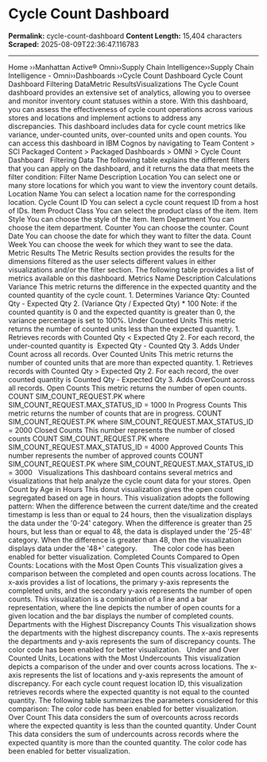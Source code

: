 # Cycle Count Dashboard

**Permalink:** cycle-count-dashboard
**Content Length:** 15,404 characters
**Scraped:** 2025-08-09T22:36:47.116783

---

Home &rsaquo;&rsaquo;Manhattan Active® Omni&rsaquo;&rsaquo;Supply Chain Intelligence&rsaquo;&rsaquo;Supply Chain Intelligence - Omni&rsaquo;&rsaquo;Dashboards ››Cycle Count Dashboard Cycle Count Dashboard Filtering DataMetric ResultsVisualizations The Cycle Count dashboard provides an extensive set of analytics, allowing you to oversee and monitor inventory count statuses within a store. With this dashboard, you can assess the effectiveness of cycle count operations across various stores and locations and implement actions to address any discrepancies.&nbsp;This dashboard includes data&nbsp;for cycle count metrics like variance, under-counted units, over-counted units and open counts. You can access this dashboard&nbsp;in IBM Cognos by navigating to&nbsp;Team Content &gt; SCI Packaged Content &gt; Packaged Dashboards &gt; OMNI &gt; Cycle Count Dashboard &nbsp; Filtering Data The following table explains the different filters that you can apply on the dashboard, and it returns the data that meets the filter condition: Filter Name Description Location You can select one or many store locations for which you want to view the inventory count details. Location Name You can select a location name for the corresponding location. Cycle Count ID You can select a cycle count request ID from a host of IDs. Item Product Class You can select the product class of the item. Item Style You can choose the style of the item. Item Department You can choose the item department. Counter You can choose the counter. Count Date You can choose the date for which they want to filter the data. Count Week You can choose the week for which they want to see the data. &nbsp; Metric Results The Metric Results section provides the results for the dimensions filtered as the user selects different values in either visualizations and/or the filter section. The following table provides a list of metrics available on this dashboard. Metrics Name Description Calculations Variance This metric returns the difference in the expected quantity and the counted quantity of the cycle count. 1. Determines Variance Qty: Counted Qty - Expected Qty 2. (Variance Qty / Expected Qty) * 100 Note: if the counted quantity is 0 and the expected quantity is greater than 0, the variance percentage is set to 100%. Under Counted Units This metric returns the number of counted units less than the expected quantity. 1. Retrieves records with Counted Qty &lt; Expected Qty 2. For each record, the under-counted quantity is&nbsp; Expected Qty - Counted Qty 3. Adds Under Count across all records. Over Counted Units This metric returns the number of counted units that are more than expected quantity. 1. Retrieves records with Counted Qty &gt; Expected Qty 2. For each record, the over counted quantity is Counted Qty - Expected Qty 3. Adds OverCount across all records. Open Counts This metric returns the number of open counts. COUNT SIM_COUNT_REQUEST.PK where SIM_COUNT_REQUEST.MAX_STATUS_ID = 1000 In Progress Counts This metric returns the number of counts that are in progress. COUNT SIM_COUNT_REQUEST.PK where SIM_COUNT_REQUEST.MAX_STATUS_ID = 2000 Closed Counts This number represents the number of closed counts COUNT SIM_COUNT_REQUEST.PK where SIM_COUNT_REQUEST.MAX_STATUS_ID = 4000 Approved Counts This number represents the number of approved counts COUNT SIM_COUNT_REQUEST.PK where SIM_COUNT_REQUEST.MAX_STATUS_ID = 3000 &nbsp; Visualizations This dashboard contains several metrics and visualizations that help analyze the cycle count data for your stores. Open Count by Age in Hours This donut&nbsp;visualization gives the open count segregated based on age in hours. This visualization adopts the following pattern: When the difference between the current date/time and the created timestamp is less than or equal to 24 hours, then the visualization displays the data under the &#39;0-24&#39; category. When the difference is greater than 25 hours, but less than or equal to 48, the data is displayed under the &#39;25-48&#39; category. When the difference is greater than 48, then the visualization displays data under the &#39;48+&#39; category. &nbsp; &nbsp; &nbsp; &nbsp;The color code has been enabled for better visualization. Completed Counts Compared to Open Counts: Locations with the Most Open Counts This visualization gives a comparison between the completed and open counts across locations. The x-axis provides a list of locations, the primary y-axis represents the completed units, and the secondary y-axis represents the number of open counts. This visualization is a combination of a line and a bar representation, where the line depicts the number of open counts for a given location and the bar displays the number of completed counts.&nbsp; Departments with the Highest Discrepancy Counts This visualization shows the departments with the highest discrepancy counts. The x-axis represents the departments and y-axis represents the sum of discrepancy counts. The color code has been enabled for better visualization. &nbsp; Under and&nbsp;Over Counted Units, Locations with the Most Undercounts This&nbsp;visualization depicts a comparison of the under and over counts across locations. The x-axis represents the list of locations and y-axis represents the amount of discrepancy. For each cycle count request location ID, this visualization retrieves records where the expected quantity is not equal to the counted quantity.&nbsp;The following table summarizes the parameters considered for this comparison: The color code has been enabled for better visualization. &nbsp; Over Count This data considers the sum of overcounts across records where the expected quantity is less than the counted quantity. Under Count This data considers the sum of undercounts across records where the expected quantity is more than the counted quantity. The color code has been enabled for better visualization. &nbsp; &nbsp;